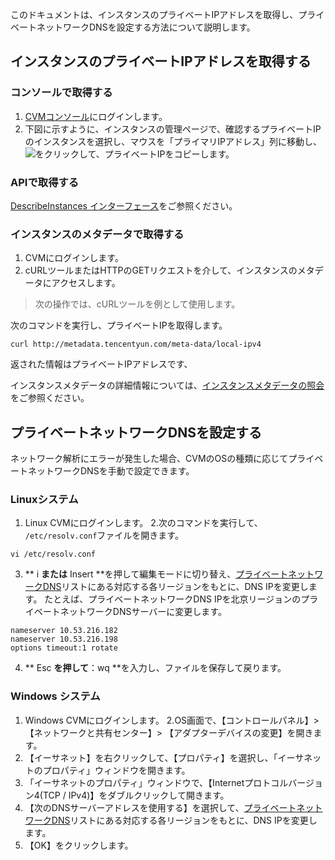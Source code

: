 このドキュメントは、インスタンスのプライベートIPアドレスを取得し、プライベートネットワークDNSを設定する方法について説明します。

## インスタンスのプライベートIPアドレスを取得する
### コンソールで取得する
1. [CVMコンソール](https://console.cloud.tencent.com/cvm/)にログインします。
2. 下図に示すように、インスタンスの管理ページで、確認するプライベートIPのインスタンスを選択し、マウスを「プライマリIPアドレス」列に移動し、<img src="https://main.qcloudimg.com/raw/6603ab4f907562addb1c01596c6296cd.png" style="margin: 0;">をクリックして、プライベートIPをコピーします。

### APIで取得する
[DescribeInstances インターフェース](https://intl.cloud.tencent.com/document/product/213/33258)をご参照ください。

### インスタンスのメタデータで取得する

1. CVMにログインします。
2. cURLツールまたはHTTPのGETリクエストを介して、インスタンスのメタデータにアクセスします。
>次の操作では、cURLツールを例として使用します。
>
次のコマンドを実行し、プライベートIPを取得します。
```
curl http://metadata.tencentyun.com/meta-data/local-ipv4
```
返された情報はプライベートIPアドレスです、

インスタンスメタデータの詳細情報については、[インスタンスメタデータの照会](https://intl.cloud.tencent.com/document/product/213/4934)をご参照ください。

## プライベートネットワークDNSを設定する 
ネットワーク解析にエラーが発生した場合、CVMのOSの種類に応じてプライベートネットワークDNSを手動で設定できます。

### Linuxシステム

1. Linux CVMにログインします。
2.次のコマンドを実行して、 `/etc/resolv.conf`ファイルを開きます。
```
vi /etc/resolv.conf
```
3. ** i **または** Insert **を押して編集モードに切り替え、[プライベートネットワークDNS](https://intl.cloud.tencent.com/document/product/213/5225)リストにある対応する各リージョンをもとに、DNS IPを変更します。
たとえば、プライベートネットワークDNS IPを北京リージョンのプライベートネットワークDNSサーバーに変更します。
```
nameserver 10.53.216.182
nameserver 10.53.216.198
options timeout:1 rotate
```
4. ** Esc **を押して**：wq **を入力し、ファイルを保存して戻ります。

### Windows システム

1.  Windows CVMにログインします。
2.OS画面で、【コントロールパネル】>【ネットワークと共有センター】> 【アダプターデバイスの変更】を開きます。
3. 【イーサネット】を右クリックして、【プロパティ】を選択し、「イーサネットのプロパティ」ウィンドウを開きます。
4. 「イーサネットのプロパティ」ウィンドウで、【Internetプロトコルバージョン4(TCP / IPv4)】をダブルクリックして開きます。
5. 【次のDNSサーバーアドレスを使用する】を選択して、[プライベートネットワークDNS](https://intl.cloud.tencent.com/document/product/213/5225)リストにある対応する各リージョンをもとに、DNS IPを変更します。
6. 【OK】をクリックします。

